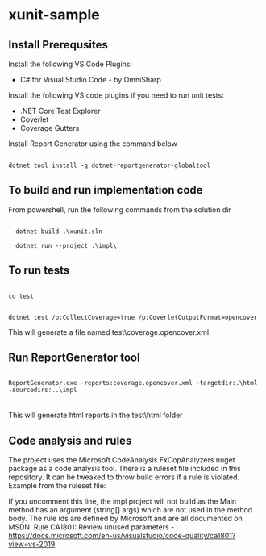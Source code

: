 xunit-sample
====================

Install Prerequsites
---------------------
Install the following VS Code Plugins:
* C# for Visual Studio Code - by OmniSharp

Install the following VS code plugins if you need to run unit tests:
* .NET Core Test Explorer
* Coverlet
* Coverage Gutters

Install Report Generator using the command below

<code>
dotnet tool install -g dotnet-reportgenerator-globaltool
</code>

To build and run implementation code
---------------------
From powershell, run the following commands from the solution dir

<code>
  dotnet build .\xunit.sln
</code>

<code>
  dotnet run --project .\impl\
</code>

To run tests
------------

<code>
cd test

dotnet test /p:CollectCoverage=true /p:CoverletOutputFormat=opencover
</code>
  
This will generate a file named test\coverage.opencover.xml.

Run ReportGenerator tool
------------------------

<code>
ReportGenerator.exe -reports:coverage.opencover.xml -targetdir:.\html -sourcedirs:..\impl
</code>
<br/><br/>
This will generate html reports in the test\html folder

Code analysis and rules
------------------------
The project uses the Microsoft.CodeAnalysis.FxCopAnalyzers nuget package as a code analysis tool.
There is a ruleset file included in this repository. It can be tweaked to throw build errors if a rule is violated.
Example from the ruleset file:
<!-- <Rule Id="CA1801" Action="Error" /> -->
If you uncomment this line, the impl project will not build as the Main method has an argument (string[] args) which are not used in the method body.
The rule ids are defined by Microsoft and are all documented on MSDN.
Rule CA1801: Review unused parameters - https://docs.microsoft.com/en-us/visualstudio/code-quality/ca1801?view=vs-2019
